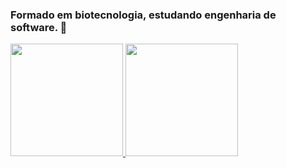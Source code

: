 ### Formado em biotecnologia, estudando engenharia de software. 👋


<div align="left">
  <a href="https://github.com/BBettega">
  <img height="180em" src="https://github-readme-stats.vercel.app/api?username=BBettega&show_icons=true&theme=tokyonight&include_all_commits=true&count_private=true"/>
  <img height="180em" src="https://github-readme-stats.vercel.app/api/top-langs/?username=BBettega&layout=compact&langs_count=7&theme=tokyonight"/>
</div>
